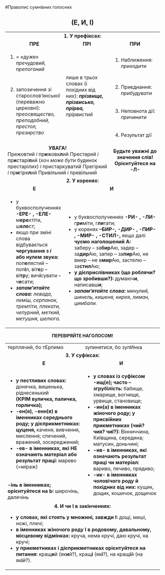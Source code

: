 #Правопис сумнівних голосних

<center><h2>(Е, И, І)</h2></center>
<table>
<col width="33.33%">
<col width="33.33%">
<col width="33.33%">
<tr>
<td colspan="3"><center><b>1. У префіксах:</b></center></td>
</tr>
<tr>
<td><center><b>ПРЕ</b></center></td>
<td><center><b>ПРІ</b></center></td>
<td><center><b>ПРИ</b></center></td>
</tr>
  <tr>
  <td><ol><li>= «дуже» <i>пречудовий, препоганий</i></li></ol></td>
  <td rowspan="4" class="row-span">лише в трьох словах (і похідних від них): <i><b>прізвище, прізвисько, прірва,</b> прірвистий</i></td>
  <td><ol><li>Наближення: <i>приходити</i></li></ol></td>
  </tr>
  <tr>
  <td rowspan="3" class="row-span">
    <ol start="2"><li>запозичення зі старослов’янської (переважно церковні): <i>преосвящество, преподобний, престол, презирство</i></li>
    </ol>
  </td>
  <td>
    <ol start="2"><li>Приєднання: <i>прибудувати</i></li></ol>
  </td>
  </tr>
  <tr>
  <td>
    <ol start="3"><li>Неповнота дії: <i>причинити</i></li>
    </ol>
  </td>
  </tr>
  <tr>
    <td>
      <ol start="4"><li>Результат дії</li></ol>
    </td>
  </tr>
  <tr>
  <td colspan="2">
    <center><b><span class="p1">УВАГА!</span></b></center>
Прежовтий <i>і</i> пр<b>и</b>жовк<b>л</b>ий
Престарий <i>і</i> пр<b>и</b>старі<b>л</b>ий (<i>хоч може бути</i> будинок престарілих)
<i>і</i> пристаркуватий
Прегіркий <i>і</i> пр<b>и</b>гірк<b>л</b>ий
Привільний <i>і</i> превільний
  </td>
  <td>
    <center>
      <b><span class="p1">Будьте уважні до значення слів! Орієнтуйтеся на -Л-</span></b>
    </center>
  </td>
  </tr>
  <tr>
    <td colspan="3"><center><b>2. У коренях:</b></center></td>
  </tr>
  <tr>
    <td>
      <center><b>Е</b></center>
    </td>
    <td colspan="2"><center><b>И</b></center></td>
  </tr>
  <tr>
    <td><ul>
    <li>у буквосполученнях <b>-ЕРЕ- , -ЕЛЕ-</b><br>
м<b>ере</b>хтіти, ш<b>еле</b>ст;
    </li>
    <li>якщо при зміні слова відбувається <b>чергування з <i>і</i> або нулем звука:</b> поп<b>е</b>лястий – поп<b>і</b>л, віт<b>е</b>р – ві<b>тр</b>у; вич<b>і</b>сувати – ч<b>е</b>сати;</li>
    <li><i><b>запам’ятайте слова:</b> левада, леміш, серпанок, тремтіти, плекати, чепурний, меткий, метушня, шелюга.</i></li>
    </td>
    <td colspan="2">
      <ul>
      <li>у буквосполученнях <b>-РИ- , -ЛИ-</b> г<b>ри</b>міти, г<b>ли</b>тати;</li>
      <li>у коренях <b>–БИР-, -ДИР- , -ПИР- , -МИР- , -СТИЛ-,</b> якщо далі <b>чуємо наголошений А:</b><br>
          заберу – за<b>бир</b>Аю, задер – за<b>дир</b>Аю, запер – за<b>пир</b>Аю, не вмер – не в<b>мир</b>Аю, застелю – за<b>стил</b>Аю;</li>
      <li><b>у дієприслівниках (що роблячи? що зробивши?):</b> думаюч<b>и</b>, написавш<b>и</b>;</li>
      <li><i><b>запам’ятайте слова:</b> минулий, шинель, кишеня, кирея, лиман, цимбали.</i></li>
    </td>
  </tr>
</table>

<center><b>ПЕРЕВІРЯЙТЕ НАГОЛОСОМ!</b></center>

<table>
<col width="50%">
<col width="50%">
  <tr>
    <td>терплячий, бо тЕрпимо</td>
    <td>зупинятися, бо зупИнка</td>
  </tr>
  <tr>
    <td colspan="2"><center><b>3. У суфіксах:</b></center></td>
  </tr>
  <tr>
    <td><center><b>Е</b></center></td>
    <td><center><b>И</b></center></td>
  </tr>
  <tr>
    <td>
    <ul><li><b>у пестливих словах:</b> донечка, вишенька, ріднесенький<br><b>(КРІМ вуличка, паличка, горличка);</b></li>
      <li><b>-ен(я), -енн(я) в іменниках середнього роду;</b> <b>у дієприкметниках: цуценя,</b> каченя, вивчення, мислення; спечений, вражений, зосереджений;</li>
      <li><b>-ев- в іменниках, які НЕ означають матеріал або результат праці:</b> марево (=міраж)</li>
      </ul>
    </td>
    <td rowspan="2" class="row-span">
      <ul>
      <li><b>у словах із суфіксом -ищ(е); часто – згрубілість:</b> бабище, хмарище, вогнище, урвище, становище;</li>
        <li><b>-ин(а) в іменниках жіночого роду; у присвійних прикметниках (чий? чия? чиї?):</b> Вінниччина, Київщина, середина; матусин, доньчині;</li>   
        <li><b>-ив- в іменниках, які означають результат праці чи матеріал:</b> вариво, печиво, прядиво;</li>
        <li><b>-ик- в іменниках чоловічого роду й похідних від них:</b> кущик, дощик, кошичок, дощичок</li>
      </ul>
    </td>
  </tr>
  <tr>
    <td>
      <b>-інь в іменниках; орієнтуйтеся на Ь:</b> широчінь, далечінь
    </td>
  </tr>
  <tr>
    <td colspan="2"><center><b>4. И чи І в закінченнях:</b></li></ol></center>
      <ul>
        <li><b>у словах, які стоять у множині, завжди І:</b> дощі, миші, ножі, плечі;</li>
        <li><b>в іменниках жіночого роду І в родовому, давальному, місцевому відмінках:</b> круча, нема кручі, даю кручі, на кручі;</li>
        <li><b>у прикметниках і дієприкметниках орієнтуйтеся на питання:</b> кращ<b>и</b>й (як<b>и</b>й?), кращ<b>і</b> (як<b>і</b>?), на кращ<b>і</b>й (на як<b>і</b>й?).</li>
        </li>
      </ul>
    </td>
  </tr>

</table>